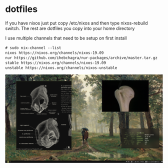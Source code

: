 # dotfiles
If you have nixos just put copy /etc/nixos and then type nixos-rebuild switch.
The rest are dotfiles you copy into your home directory

I use multiple channels that need to be setup on first install

```
# sudo nix-channel --list
nixos https://nixos.org/channels/nixos-19.09
nur https://github.com/ihebchagra/nur-packages/archive/master.tar.gz
stable https://nixos.org/channels/nixos-19.09
unstable https://nixos.org/channels/nixos-unstable
```

![screenshot](rice.png)
